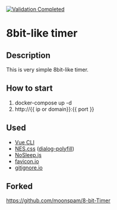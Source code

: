 [![Validation Completed](https://img.shields.io/badge/W3C%20Markup%20Validation-Completed-blue.svg)](https://validator.w3.org/nu/?doc=https%3A%2F%2Feighth-bit-timer.web.app%2F)

# 8bit-like timer

## Description
This is very simple 8bit-like timer.

## How to start
1. docker-compose up -d
2. http://{{ ip or domain}}:{{ port }}

## Used

- [Vue CLI](https://cli.vuejs.org/)
- [NES.css](https://github.com/nostalgic-css/NES.css/) ([dialog-polyfill](https://github.com/GoogleChrome/dialog-polyfill))
- [NoSleep.js](https://github.com/richtr/NoSleep.js/)
- [favicon.io](https://favicon.io/)
- [gitignore.io](https://gitignore.io)

## Forked
<https://github.com/moonspam/8-bit-Timer>
